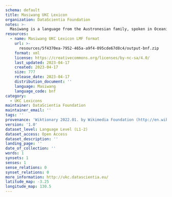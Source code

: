 ```yaml
---
schema: default
title: Masiwang UKC Lexicon
organization: DataScientia Foundation
notes: >-
  Masiwang is a language from the Austronesian family, spoken in Oceania. The UKC Lexicon of Masiwang is represented as a lexico-semantic network. It consists of words, word senses, synsets, as well as sense-level and synset-level relationships.
resources:
  - name: Masiwang UKC Lexicon LMF format
    url: >-
      resources/5f4370ea-7952-465a-a9f4-095cde67d8c4/output-bnf.zip
    format: xml
    license: https://creativecommons.org/licenses/by-nc-sa/4.0/
    last_updated: 2023-04-17
    created: 2023-04-17
    size: 777
    release_date: 2023-04-17
    distribution_document: ''
    language: Masiwang
    language_code: bnf
category:
  - UKC Lexicons
maintainer: DataScientia Foundation
maintainer_email: ''
tags: ''
provenance: 'Wiktionary 2022.01. by Wikimedia Foundation (http://en.wiktionary.org); Princeton WordNet 2.1 by Princeton University (https://wordnet.princeton.edu)'
version: '1.0'
dataset_level: Language Level (L1-2)
dataset_access: Open Access
dataset_description: ''
landing_page: ''
date_of_collection: ''
words: 1
synsets: 1
senses: 1
sense_relations: 0
synset_relations: 0
more_information: http://ukc.datascientia.eu/
latitude_map: -3.25
longitude_map: 130.5
---
```


